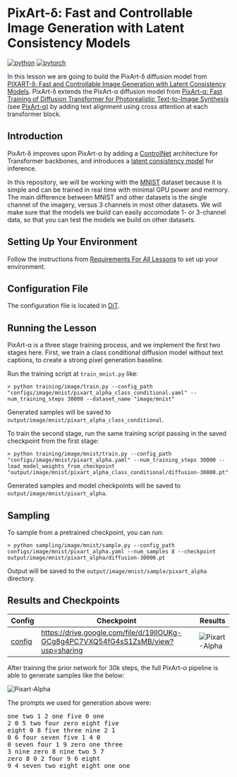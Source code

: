 # PixArt-δ: Fast and Controllable Image Generation with Latent Consistency Models

[![python](https://img.shields.io/badge/Python-3.9-3776AB.svg?style=flat&logo=python&logoColor=white)](https://www.python.org)
[![pytorch](https://img.shields.io/badge/PyTorch-2.0.0-EE4C2C.svg?style=flat&logo=pytorch)](https://pytorch.org)

In this lesson we are going to build the PixArt-δ diffusion model from [PIXART-δ: Fast and Controllable Image Generation with Latent Consistency Models](https://arxiv.org/abs/2401.05252). PixArt-δ extends the PixArt-α diffusion model from [PixArt-α: Fast Training of Diffusion Transformer for Photorealistic Text-to-Image Synthesis](https://arxiv.org/abs/2310.00426) (see [PixArt-α](https://github.com/swookey-thinky/xdiffusion/tree/main/docs/image/pixart_alpha.md)) by adding text alignment using cross attention at each transformer block.

## Introduction

PixArt-δ improves upon PixArt-α by adding a [ControlNet](https://arxiv.org/abs/2302.05543) architecture for Transformer backbones, and introduces a [latent consistency model](https://arxiv.org/abs/2310.04378) for inference.


In this repository, we will be working with the [MNIST](https://en.wikipedia.org/wiki/MNIST_database) dataset because it is simple and can be trained in real time with minimal GPU power and memory. The main difference between MNIST and other datasets is the single channel of the imagery, versus 3 channels in most other datasets. We will make sure that the models we build can easily accomodate 1- or 3-channel data, so that you can test the models we build on other datasets.

## Setting Up Your Environment

Follow the instructions from [Requirements For All Lessons](https://github.com/swookey-thinky/xdiffusion?tab=readme-ov-file#requirements) to set up your environment.


## Configuration File

The configuration file is located in [DiT](https://github.com/swookey-thinky/xdiffusion/blob/main/configs/image/mnist/pixart_alpha.yaml).

## Running the Lesson

PixArt-α is a three stage training process, and we implement the first two stages here. First, we train a class conditional diffusion model without text captions, to create a strong pixel generation baseline.

Run the training script at `train_mnist.py` like:

```
> python training/image/train.py --config_path "configs/image/mnist/pixart_alpha_class_conditional.yaml" --num_training_steps 30000 --dataset_name "image/mnist"
```

Generated samples will be saved to `output/image/mnist/pixart_alpha_class_conditional`.

To train the second stage, run the same training script passing in the saved checkpoint from the first stage:

```
> python training/image/mnist/train.py --config_path "configs/image/mnist/pixart_alpha.yaml" --num_training_steps 30000 --load_model_weights_from_checkpoint "output/image/mnist/pixart_alpha_class_conditional/diffusion-30000.pt"
```

Generated samples and model checkpoints will be saved to `output/image/mnist/pixart_alpha`.

## Sampling

To sample from a pretrained checkpoint, you can run:

```
> python sampling/image/mnist/sample.py --config_path configs/image/mnist/pixart_alpha.yaml --num_samples 8 --checkpoint output/image/mnist/pixart_alpha/diffusion-30000.pt
```

Output will be saved to the `output/image/mnist/sample/pixart_alpha` directory.

## Results and Checkpoints

| Config | Checkpoint | Results
| ------ | ---------- | -------
| [config](https://github.com/swookey-thinky/xdiffusion/blob/main/configs/image/mnist/pixart_alpha.yaml) | https://drive.google.com/file/d/19lIOUKg-GCg8g4PC7VXQ54fG4sS1ZsMB/view?usp=sharing | ![Pixart-Alpha](https://drive.google.com/uc?export=view&id=17hrD-Zxreb7XNpETWE4MdfVeqs1fnQXu)


After training the prior network for 30k steps, the full PixArt-α pipeline is able to generate samples like the below:

![Pixart-Alpha](https://drive.google.com/uc?export=view&id=17hrD-Zxreb7XNpETWE4MdfVeqs1fnQXu)

The prompts we used for generation above were:

<pre>
one two 1 2 one five 0 one 
2 0 5 two four zero eight five 
eight 0 8 five three nine 2 1 
0 6 four seven five 1 4 0 
0 seven four 1 9 zero one three 
3 nine zero 8 nine two 5 7 
zero 8 0 2 four 9 6 eight 
9 4 seven two eight eight one one 
</pre>
